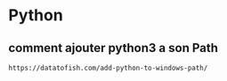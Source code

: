 # Python


## comment ajouter python3 a son Path
    https://datatofish.com/add-python-to-windows-path/
